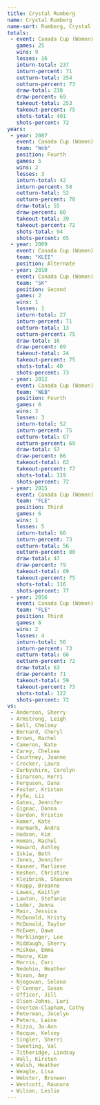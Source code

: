 ```yaml
---
title: Crystal Rumberg
name: Crystal Rumberg
name-sort: Rumberg, Crystal
totals:
 - event: Canada Cup (Women)
   games: 25
   wins: 9
   losses: 16
   inturn-total: 237
   inturn-percent: 71
   outturn-total: 254
   outturn-percent: 73
   draw-total: 238
   draw-percent: 69
   takeout-total: 253
   takeout-percent: 75
   shots-total: 491
   shots-percent: 72
years:
 - year: 2007
   event: Canada Cup (Women)
   team: "Web"
   position: Fourth
   games: 5
   wins: 2
   losses: 3
   inturn-total: 42
   inturn-percent: 58
   outturn-total: 52
   outturn-percent: 70
   draw-total: 55
   draw-percent: 60
   takeout-total: 39
   takeout-percent: 72
   shots-total: 94
   shots-percent: 65
 - year: 2009
   event: Canada Cup (Women)
   team: "KLEI"
   position: Alternate
 - year: 2010
   event: Canada Cup (Women)
   team: "SK"
   position: Second
   games: 2
   wins: 1
   losses: 1
   inturn-total: 27
   inturn-percent: 71
   outturn-total: 13
   outturn-percent: 75
   draw-total: 16
   draw-percent: 69
   takeout-total: 24
   takeout-percent: 75
   shots-total: 40
   shots-percent: 73
 - year: 2012
   event: Canada Cup (Women)
   team: "WEB"
   position: Fourth
   games: 6
   wins: 3
   losses: 3
   inturn-total: 52
   inturn-percent: 75
   outturn-total: 67
   outturn-percent: 69
   draw-total: 57
   draw-percent: 66
   takeout-total: 62
   takeout-percent: 77
   shots-total: 119
   shots-percent: 72
 - year: 2015
   event: Canada Cup (Women)
   team: "FLE"
   position: Third
   games: 6
   wins: 1
   losses: 5
   inturn-total: 60
   inturn-percent: 73
   outturn-total: 56
   outturn-percent: 80
   draw-total: 47
   draw-percent: 79
   takeout-total: 69
   takeout-percent: 75
   shots-total: 116
   shots-percent: 77
 - year: 2016
   event: Canada Cup (Women)
   team: "FLE"
   position: Third
   games: 6
   wins: 2
   losses: 4
   inturn-total: 56
   inturn-percent: 73
   outturn-total: 66
   outturn-percent: 72
   draw-total: 63
   draw-percent: 71
   takeout-total: 59
   takeout-percent: 73
   shots-total: 122
   shots-percent: 72
vs:
 - Anderson, Sherry
 - Armstrong, Leigh
 - Bell, Chelsey
 - Bernard, Cheryl
 - Brown, Rachel
 - Cameron, Kate
 - Carey, Chelsea
 - Courtney, Joanne
 - Crocker, Laura
 - Darbyshire, Carolyn
 - Einarson, Kerri
 - Ferguson, Dana
 - Foster, Kristen
 - Fyfe, Liz
 - Gates, Jennifer
 - Gignac, Donna
 - Gordon, Kristin
 - Hamer, Kate
 - Harmark, Andra
 - Hodson, Kim
 - Homan, Rachel
 - Howard, Ashley
 - Iskiw, Beth
 - Jones, Jennifer
 - Kasner, Marliese
 - Keshen, Christine
 - Kleibrink, Shannon
 - Knapp, Breanne
 - Lawes, Kaitlyn
 - Lawton, Stefanie
 - Loder, Jenna
 - Mair, Jessica
 - McDonald, Kristy
 - McDonald, Taylor
 - McEwen, Dawn
 - Merklinger, Lee
 - Middaugh, Sherry
 - Miskew, Emma
 - Moore, Kim
 - Morris, Cori
 - Nedohin, Heather
 - Nixon, Amy
 - Njegovan, Selena
 - O'Connor, Susan
 - Officer, Jill
 - Olson-Johns, Lori
 - Overton-Clapham, Cathy
 - Peterman, Jocelyn
 - Peters, Laine
 - Rizzo, Jo-Ann
 - Rocque, Kelsey
 - Singler, Sherri
 - Sweeting, Val
 - Titheridge, Lindsay
 - Wall, Kirsten
 - Walsh, Heather
 - Weagle, Lisa
 - Webster, Bronwen
 - Westcott, Raunora
 - Wilson, Leslie
---
```

